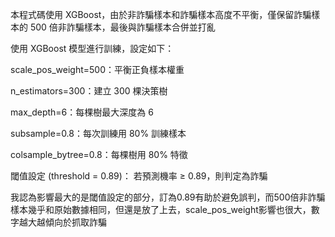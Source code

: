 本程式碼使用 XGBoost，由於非詐騙樣本和詐騙樣本高度不平衡，僅保留詐騙樣本的 500 倍非詐騙樣本，最後與詐騙樣本合併並打亂

使用 XGBoost 模型進行訓練，設定如下：

scale_pos_weight=500：平衡正負樣本權重

n_estimators=300：建立 300 棵決策樹

max_depth=6：每棵樹最大深度為 6

subsample=0.8：每次訓練用 80% 訓練樣本

colsample_bytree=0.8：每棵樹用 80% 特徵

閾值設定 (threshold = 0.89)：
若預測機率 ≥ 0.89，則判定為詐騙

我認為影響最大的是閾值設定的部分，訂為0.89有助於避免誤判，而500倍非詐騙樣本幾乎和原始數據相同，但還是放了上去，scale_pos_weight影響也很大，數字越大越傾向於抓取詐騙